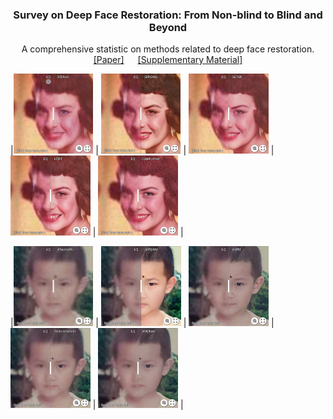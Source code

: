 <!-- PROJECT LOGO -->
<p align="center">
  <h3 align="center">Survey on Deep Face Restoration: From Non-blind to Blind and Beyond </h3>
  <p align="center">A comprehensive statistic on methods related to deep face restoration.
    <br />
    <a href="http://export.arxiv.org/pdf/2309.15490">[Paper]</a> &emsp;
    <a href="https://github.com/24wenjie-li/Awesome-Face-Restoration/blob/main/imgs/Supplementary.pdf">[Supplementary Material]</a>
  </p>
</p>

|[<img src="imgs/Synthetic_DFDNet.png" height="128px"/>](https://imgsli.com/MjEwOTA4) | [<img src="imgs/Synthetic_GFPGAN.png" height="128px"/>](https://imgsli.com/MjEwOTA5) | [<img src="imgs/Synthetic_GCFSR.png" height="128px">](https://imgsli.com/MjEwOTEz) | [<img src="imgs/Synthetic_VGFR.png" height="128px"/>](https://imgsli.com/MjEwOTEy) | [<img src="imgs/Synthetic_CodeFormer.png" height="128px"/>](https://imgsli.com/MjEwOTEw) |

|[<img src="imgs/Real_HiFaceGAN.png" height="128px"/>](https://imgsli.com/MjEwOTIx) | [<img src="imgs/Real_GFPGAN.png" height="128px"/>](https://imgsli.com/MjEwOTE4) | [<img src="imgs/Real_SGPN.png" height="128px">](https://imgsli.com/MjEwOTE3) | [<img src="imgs/Real_RestoreFormer.png" height="128px"/>](https://imgsli.com/MjEwOTE5) | [<img src="imgs/Real_DMDNet.png" height="128px"/>](https://imgsli.com/MjEwOTIw) |

